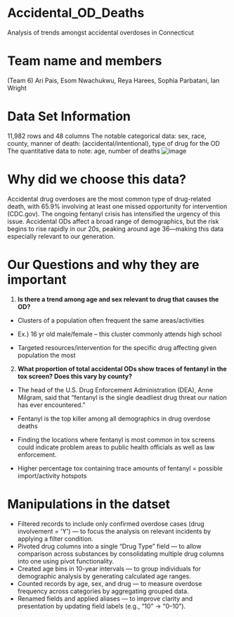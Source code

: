 # Accidental_OD_Deaths
Analysis of trends amongst accidental overdoses in Connecticut
# Team name and members
(Team 6) Ari Pais, Esom Nwachukwu, Reya Harees, Sophia Parbatani, Ian Wright
# Data Set Information
11,982 rows and 48 columns
The notable categorical data: sex, race, county, manner of death: (accidental/intentional), type of drug for the OD
The quantitative data to note: age, number of deaths
![image](https://github.com/user-attachments/assets/13d01148-403b-4a23-8df4-c41cde18f6a3)
# Why did we choose this data?
Accidental drug overdoses are the most common type of drug-related death, with 65.9% involving at least one missed opportunity for intervention (CDC.gov). The ongoing fentanyl crisis has intensified the urgency of this issue. Accidental ODs affect a broad range of demographics, but the risk begins to rise rapidly in our 20s, peaking around age 36—making this data especially relevant to our generation.
# Our Questions and why they are important
1) __Is there a trend among age and sex relevant to drug that causes the OD?__
	
 - Clusters of a population often frequent the same areas/activities

- Ex.) 16 yr old male/female – this cluster commonly attends high school

- Targeted resources/intervention for the specific drug affecting given population the most


2) __What proportion of total accidental ODs show traces of fentanyl in the tox screen? Does this vary by county?__

 - The head of the U.S. Drug Enforcement Administration (DEA), Anne Milgram, said that “fentanyl is the single deadliest drug threat our nation has ever encountered.”

- Fentanyl is the top killer among all demographics in drug overdose deaths

- Finding the locations where fentanyl is most common in tox screens could indicate problem areas to public health officials as well as law enforcement. 

- Higher percentage tox containing trace amounts of fentanyl = possible import/activity hotspots
# Manipulations in the datset

- Filtered records to include only confirmed overdose cases (drug involvement = 'Y') — to focus the analysis on relevant incidents by applying a filter condition.
- Pivoted drug columns into a single “Drug Type” field — to allow comparison across substances by consolidating multiple drug columns into one using pivot functionality.
- Created age bins in 10-year intervals — to group individuals for demographic analysis by generating calculated age ranges.
- Counted records by age, sex, and drug — to measure overdose frequency across categories by aggregating grouped data.
- Renamed fields and applied aliases — to improve clarity and presentation by updating field labels (e.g., “10” → “0–10”).


